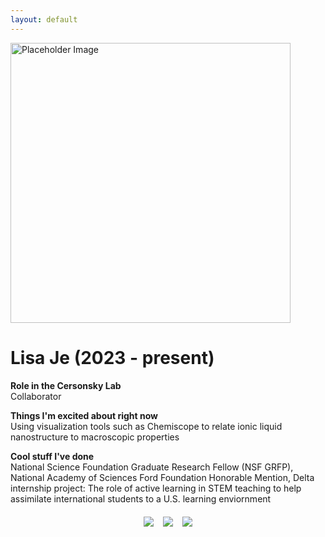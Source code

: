 ```yaml
---
layout: default
---
```


<head>
<style>
.profile-container {
 display: flex;
 flex-direction: row;
 flex-wrap: wrap;
 justify-content: center;
 align-items: center;
 gap: 15px 15px;
 max-width: 100%;
 margin-left: auto;
 margin-right: auto;
 margin-top: 20px;
 margin-bottom: 20px;
}
.extra {
 object-fit: cover;
 text-align: center;
 max-width: 20em;
 max-height: 24em;
}
.profile {
 width: 32em;
 height: 32em;
 object-fit: cover;
}

@media print, screen and (max-width: 720px) {
 .profile {
  width: 100%;
 }
}

</style>
</head>
<!-- Replace `example_student` with your name -->
<img src="{{ site.baseurl }}/assets/img/lisa_je.png" alt="Placeholder Image" class="center profile">

<!-- Replace `Example Student` with your name and include your start date-->
# **Lisa Je (2023 - present)**

<!-- Choose your title -- feel free to be professionally silly -->
**Role in the Cersonsky Lab**\
Collaborator

<!-- Name at least one research topic amongst this list -->
**Things I'm excited about right now**\
Using visualization tools such as Chemiscope to relate ionic liquid nanostructure to macroscopic properties

<!-- Ultimately, we'll use this section to
     include papers and talks, and contributions
     But for now put whatever you want -->
**Cool stuff I've done**\
National Science Foundation Graduate Research Fellow (NSF GRFP), National Academy of Sciences Ford Foundation Honorable Mention, Delta internship project: The role of active learning in STEM teaching to help assimilate international students to a U.S. learning enviornment 


<!-- If you have photos you would like to exhibit,
     save them as `/assets/member_images/your_name_photo_#.png`
     and replace example_student below -->

<div class="profile-container">
<div>
<img src="{{ site.baseurl }}/assets/img/lisa_je_1.png" class="extra"> 
</div>
<div>
<img src="{{ site.baseurl }}/assets/img/lisa_je_2.png" class="extra">
</div>
<div>
<img src="{{ site.baseurl }}/assets/img/lisa_je_3.png" class="extra">
</div>
</div>

